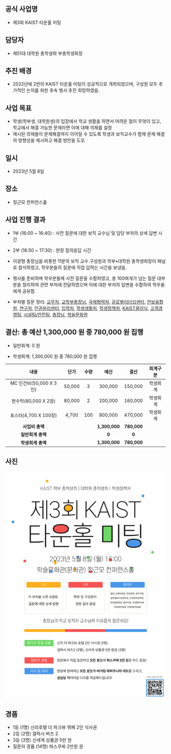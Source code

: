 

## 공식 사업명

- 제3회 KAIST 타운홀 미팅

  

## 담당자

- 제51대 대학원 총학생회 부총학생회장

  

## 추진 배경

- 2022년에  2번의 KAIST 타운홀 미팅이 성공적으로 개최되었으며, 구성원 모두 추가적인 논의를 위한 후속 행사 추진 희망하였음.
  

## 사업 목표

- 학생(학부생, 대학원생)의 입장에서 학교 생활을 하면서 어려운 점이 무엇이 있고, 학교에서 해결 가능한 문제라면 이에 대해 의제를 설정
-   제시된 의제들이 문제해결까지 이어질 수 있도록 학생과 보직교수가 함께 문제 해결의 방향성을 제시하고 해결 방안을 도모

  

## 일시

- 2023년 5월 8일

  

## 장소

- 정근모 컨퍼런스홀 

  

## 사업 진행 결과

- 1부 (16:00 ~ 16:40) : 사전 질문에 대한 보직 교수님 및 담당 부처의 상세 답변 시간
- 2부 (16:50 ~ 17:30) : 현장 질의응답 시간

- 이광형 총장님을 비롯한 11분의 보직 교수 구성원과 학부•대학원 총학생회장이 패널로 참석하였고, 학우분들의 질문에 직접 답하는 시간을 보냈음.

- 행사를 준비하며 학우분들께 사전 질문을 수합하였고, 총 100여개가 넘는 질문 대부분을 정리하여 관련 부처에 전달하였으며 이에 대한 부처의 답변을 수합하여 학우들에게 공유함.
- 부처별 질문 정리: [교무처](https://docs.google.com/spreadsheets/d/13b92AwXnCwcX5-nA2nj4zhabJVdBd7M8/edit?usp=drive_link), [교학부총장님](https://docs.google.com/spreadsheets/d/1X4u9re3Tp-0i32IPT2Lyq3irD1Gtx9Xg/edit?usp=drive_link), [국제협력처](https://docs.google.com/spreadsheets/d/1hWDw8X4XnjDK3UpwOMuYREWOUPiLexVT/edit?usp=drive_link), [글로벌리더십센터](https://docs.google.com/spreadsheets/d/1bfytWL6x6gnOmn3eDxCi9gHUVZnTxien/edit?usp=drive_link), [안보융합원](https://docs.google.com/spreadsheets/d/1oSMZeyD9oPaky6qZi7_cvRF53_aMJJRR/edit?usp=drive_link), [연구처](https://docs.google.com/spreadsheets/d/1jHpoMOZmfk9F_NX0-ybtoCC8BPTyhTEn/edit?usp=drive_link), [인권윤리센터](https://docs.google.com/spreadsheets/d/1VYYy8fngBwbKa9oganC-iqEjRt_ou84X/edit?usp=drive_link), [입학처](https://docs.google.com/spreadsheets/d/1lsNGQJKEDFzLXnFc11oerB_ZSQPKrARd/edit?usp=drive_link), [학생생활처](https://docs.google.com/spreadsheets/d/1UR8RDxMxRlaIkPRSvRwN_iJtf20hUGGU/edit?usp=drive_link), [학생정책처](https://docs.google.com/spreadsheets/d/1Q2nJ8avpr95kyB3h-DZayl793_FPdb32/edit?usp=drive_link), [KAIST클리닉](https://docs.google.com/spreadsheets/d/1khtriaKGW-dQ9YyR2RHKqpbolwz7unRM/edit?usp=drive_link), [고객경영팀](https://docs.google.com/spreadsheets/d/1cQvDqQW_-i31iJmuGR5BK21rj8IHAv88/edit?usp=drive_link), [시설팀/안전팀](https://docs.google.com/spreadsheets/d/16N5aPzO4Sz7FmU3QdGlRRHRkss_GOC7r/edit?usp=drive_link), [총장님](https://docs.google.com/spreadsheets/d/1330Jy16ZV2kEFgsKpy5SesWlX_jBVIi2/edit?usp=drive_link), [학술문화원](https://docs.google.com/spreadsheets/d/1kmZzZYWPmOxQlNQsTNdzR-zFyA-WezMg/edit?usp=drive_link)

  

## 결산: 총 예산 1,300,000 원 중 780,000 원 집행

- 일반회계: 0 원

- 학생회계: 1,300,000 원 중 780,000 원 집행




| **내용** | **단가** | **수량** | **예산** | **결산** | **회계구분** |
|:---:|:---:|:---:|:---:|:---:|:---:|
| MC 인건비(50,000 X 3인) | 50,000 | 3 | 300,000 | 150,000 | 학생회계 |
| 현수막(80,000 X 2장) | 80,000 | 2 | 200,000 | 160,000 | 학생회계 |
| 포스터(4,700 X 100장) | 4,700 | 100 | 800,000 | 470,000 | 학생회계 |
| **사업비 총액** | | | **1,300,000** | **780,000** | |
| **일반회계 총액** | | | **0** | **0** | |
| **학생회계 총액** | | | **1,300,000** | **780,000** | |

  
  

## 사진

<img src="../../resource/타운홀미팅-1.jpg" width="600px" title="타운홀미팅 포스터-국문"/>

  

## 경품
- 1등 (1명) 신라호텔 더 파크뷰 뷔페 2인 식사권
- 2등 (2명) 갤럭시 버즈 2
- 3등 (3명) 신세계 상품권 5만 원 
- 질문자 경품 (14명) 파스쿠찌 2만원 권
